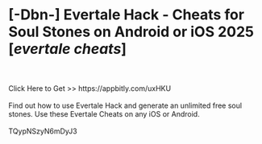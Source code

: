 # [-Dbn-] Evertale Hack - Cheats for Soul Stones on Android or iOS 2025 [*evertale cheats*]
<br>
<br>Click Here to Get >> https://appbitly.com/uxHKU

<br>
<br>Find out how to use Evertale Hack and generate an unlimited free soul stones. Use these Evertale Cheats on any iOS or Android.
<br>
<br>TQypNSzyN6mDyJ3

